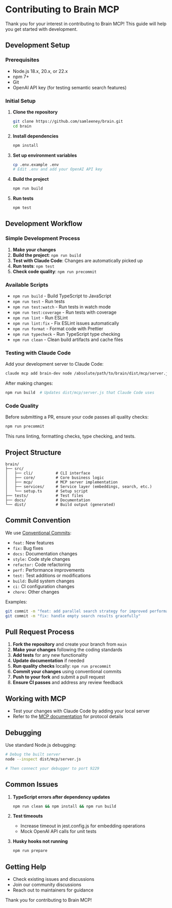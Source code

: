 # Contributing to Brain MCP

Thank you for your interest in contributing to Brain MCP! This guide will help you get started with development.

## Development Setup

### Prerequisites

- Node.js 18.x, 20.x, or 22.x
- npm 7+
- Git
- OpenAI API key (for testing semantic search features)

### Initial Setup

1. **Clone the repository**
   ```bash
   git clone https://github.com/samleeney/brain.git
   cd brain
   ```

2. **Install dependencies**
   ```bash
   npm install
   ```

3. **Set up environment variables**
   ```bash
   cp .env.example .env
   # Edit .env and add your OpenAI API key
   ```

4. **Build the project**
   ```bash
   npm run build
   ```

5. **Run tests**
   ```bash
   npm test
   ```

## Development Workflow

### Simple Development Process

1. **Make your changes**
2. **Build the project**: `npm run build`
3. **Test with Claude Code**: Changes are automatically picked up
4. **Run tests**: `npm test`
5. **Check code quality**: `npm run precommit`

### Available Scripts

- `npm run build` - Build TypeScript to JavaScript
- `npm run test` - Run tests
- `npm run test:watch` - Run tests in watch mode
- `npm run test:coverage` - Run tests with coverage
- `npm run lint` - Run ESLint
- `npm run lint:fix` - Fix ESLint issues automatically
- `npm run format` - Format code with Prettier
- `npm run typecheck` - Run TypeScript type checking
- `npm run clean` - Clean build artifacts and cache files

### Testing with Claude Code

Add your development server to Claude Code:
```bash
claude mcp add brain-dev node /absolute/path/to/brain/dist/mcp/server.js
```

After making changes:
```bash
npm run build  # Updates dist/mcp/server.js that Claude Code uses
```

### Code Quality

Before submitting a PR, ensure your code passes all quality checks:

```bash
npm run precommit
```

This runs linting, formatting checks, type checking, and tests.

## Project Structure

```
brain/
├── src/
│   ├── cli/          # CLI interface
│   ├── core/         # Core business logic
│   ├── mcp/          # MCP server implementation
│   ├── services/     # Service layer (embeddings, search, etc.)
│   └── setup.ts      # Setup script
├── tests/            # Test files
├── docs/             # Documentation
└── dist/             # Build output (generated)
```

## Commit Convention

We use [Conventional Commits](https://www.conventionalcommits.org/):

- `feat:` New features
- `fix:` Bug fixes
- `docs:` Documentation changes
- `style:` Code style changes
- `refactor:` Code refactoring
- `perf:` Performance improvements
- `test:` Test additions or modifications
- `build:` Build system changes
- `ci:` CI configuration changes
- `chore:` Other changes

Examples:
```bash
git commit -m "feat: add parallel search strategy for improved performance"
git commit -m "fix: handle empty search results gracefully"
```

## Pull Request Process

1. **Fork the repository** and create your branch from `main`
2. **Make your changes** following the coding standards
3. **Add tests** for any new functionality
4. **Update documentation** if needed
5. **Run quality checks** locally: `npm run precommit`
6. **Commit your changes** using conventional commits
7. **Push to your fork** and submit a pull request
8. **Ensure CI passes** and address any review feedback

## Working with MCP

- Test your changes with Claude Code by adding your local server
- Refer to the [MCP documentation](https://modelcontextprotocol.org) for protocol details

## Debugging

Use standard Node.js debugging:
```bash
# Debug the built server
node --inspect dist/mcp/server.js

# Then connect your debugger to port 9229
```

## Common Issues

1. **TypeScript errors after dependency updates**
   ```bash
   npm run clean && npm install && npm run build
   ```

2. **Test timeouts**
   - Increase timeout in jest.config.js for embedding operations
   - Mock OpenAI API calls for unit tests

3. **Husky hooks not running**
   ```bash
   npm run prepare
   ```

## Getting Help

- Check existing issues and discussions
- Join our community discussions
- Reach out to maintainers for guidance

Thank you for contributing to Brain MCP!